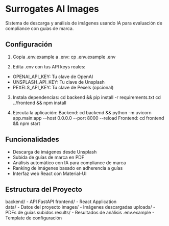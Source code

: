 # Surrogates AI Images

Sistema de descarga y análisis de imágenes usando IA para evaluación de compliance con guías de marca.

## Configuración

1. Copia .env.example a .env:
cp .env.example .env

2. Edita .env con tus API keys reales:
- OPENAI_API_KEY: Tu clave de OpenAI
- UNSPLASH_API_KEY: Tu clave de Unsplash  
- PEXELS_API_KEY: Tu clave de Pexels (opcional)

3. Instala dependencias:
cd backend && pip install -r requirements.txt
cd ../frontend && npm install

4. Ejecuta la aplicación:
Backend: cd backend && python -m uvicorn app.main:app --host 0.0.0.0 --port 8000 --reload
Frontend: cd frontend && npm start

## Funcionalidades

- Descarga de imágenes desde Unsplash
- Subida de guías de marca en PDF
- Análisis automático con IA para compliance de marca
- Ranking de imágenes basado en adherencia a guías
- Interfaz web React con Material-UI

## Estructura del Proyecto

backend/          - API FastAPI
frontend/         - React Application  
data/            - Datos del proyecto
  images/        - Imágenes descargadas
  uploads/       - PDFs de guías subidos
  results/       - Resultados de análisis
.env.example     - Template de configuración
